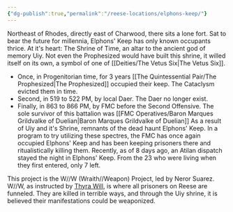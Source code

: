 ```yaml
---
{"dg-publish":true,"permalink":"/reese-locations/elphons-keep/"}
---
```


Northeast of Rhodes, directly east of Charwood, there sits a lone fort. Sat to bear the future for millennia, Elphons' Keep has only known occupants thrice. At it's heart: The Shrine of Time, an altar to the ancient god of memory Uiy. Not even the Prophesized would have built this shrine, it willed itself on its own, a symbol of one of [[Deities/The Vetus Six\|The Vetus Six]].
- Once, in Progenitorian time, for 3 years [[The Quintessential Pair/The Prophesized\|The Prophesized]] occupied their keep. The Cataclysm evicted them in time.
- Second, in 519 to 522 PM, by local Daer. The Daer no longer exist.
- Finally, in 863 to 866 PM, by FMC before the Second Offensive. The sole survivor of this battalion was [[FMC Operatives/Baron Marques Grildvalke of Duelian\|Baron Marques Grildvalke of Duelian]] 
As a result of Uiy  and it's Shrine, remnants of the dead haunt Elphons' Keep. In a program to try utilizing these spectres, the FMC has once again occupied Elphons' Keep and has been keeping prisoners there and ritualistically killing them. Recently, as of 8 days ago, an Atilan dispatch stayed the night in Elphons' Keep. From the 23 who were living when they first entered, only 7 left.

This project is the W//W (Wraith//Weapon) Project, led by Neror Suarez. W//W, as instructed by [Thyra Will](Tytheradt), is where all prisoners on Reese are funneled. They are killed in terrible ways, and through the Uiy shrine, it is believed their manifestations could be weaponized. 